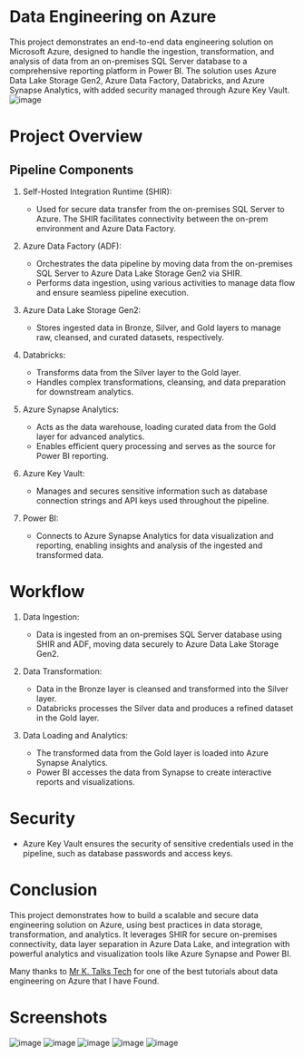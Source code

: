 # Data Engineering on Azure
This project demonstrates an end-to-end data engineering solution on Microsoft Azure, designed to handle the ingestion, transformation, and analysis of data from an on-premises SQL Server database to a comprehensive reporting platform in Power BI. The solution uses Azure Data Lake Storage Gen2, Azure Data Factory, Databricks, and Azure Synapse Analytics, with added security managed through Azure Key Vault.
![image](https://github.com/user-attachments/assets/707223df-2f77-47f2-bc17-bddda35af25a)


# Project Overview
## Pipeline Components
1. Self-Hosted Integration Runtime (SHIR):
   
    - Used for secure data transfer from the on-premises SQL Server to Azure. The SHIR facilitates connectivity between the on-prem environment and Azure Data Factory.
2. Azure Data Factory (ADF):

    - Orchestrates the data pipeline by moving data from the on-premises SQL Server to Azure Data Lake Storage Gen2 via SHIR.
    - Performs data ingestion, using various activities to manage data flow and ensure seamless pipeline execution.
3. Azure Data Lake Storage Gen2:

    - Stores ingested data in Bronze, Silver, and Gold layers to manage raw, cleansed, and curated datasets, respectively.
4. Databricks:

    - Transforms data from the Silver layer to the Gold layer.
    - Handles complex transformations, cleansing, and data preparation for downstream analytics.
5. Azure Synapse Analytics:

    - Acts as the data warehouse, loading curated data from the Gold layer for advanced analytics.
    - Enables efficient query processing and serves as the source for Power BI reporting.
6. Azure Key Vault:

    - Manages and secures sensitive information such as database connection strings and API keys used throughout the pipeline.
7. Power BI:

    - Connects to Azure Synapse Analytics for data visualization and reporting, enabling insights and analysis of the ingested and transformed data.
# Workflow
1. Data Ingestion:

   - Data is ingested from an on-premises SQL Server database using SHIR and ADF, moving data securely to Azure Data Lake Storage Gen2.
3. Data Transformation:

   - Data in the Bronze layer is cleansed and transformed into the Silver layer.
   - Databricks processes the Silver data and produces a refined dataset in the Gold layer.
5. Data Loading and Analytics:

   - The transformed data from the Gold layer is loaded into Azure Synapse Analytics.
   - Power BI accesses the data from Synapse to create interactive reports and visualizations.
# Security
   
   - Azure Key Vault ensures the security of sensitive credentials used in the pipeline, such as database passwords and access keys.
# Conclusion

This project demonstrates how to build a scalable and secure data engineering solution on Azure, using best practices in data storage, transformation, and analytics. It leverages SHIR for secure on-premises connectivity, data layer separation in Azure Data Lake, and integration with powerful analytics and visualization tools like Azure Synapse and Power BI.

Many thanks to [Mr K. Talks Tech](https://www.youtube.com/@mr.ktalkstech) for one of the best tutorials about data engineering on Azure that I have Found.

# Screenshots

![image](https://github.com/user-attachments/assets/e2d44ea4-d024-486e-97fa-c4aab2203ca0)
![image](https://github.com/user-attachments/assets/55aea91f-2329-47b8-b138-94103443f34e)
![image](https://github.com/user-attachments/assets/7ae2e8f0-5196-4229-a80b-739e3cc89851)
![image](https://github.com/user-attachments/assets/e5293061-7f42-4dd3-b629-484eebb8450c)
![image](https://github.com/user-attachments/assets/4a41b649-ef7d-414a-82a1-d04f746770b2)






